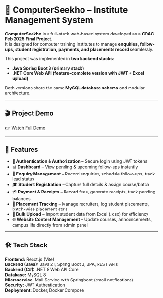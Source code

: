 # 📘 ComputerSeekho – Institute Management System  

**ComputerSeekho** is a full-stack web-based system developed as a **CDAC Feb 2025 Final Project**.  
It is designed for computer training institutes to manage **enquiries, follow-ups, student registration, payments, and placements record** seamlessly.  

This project was implemented in **two backend stacks**:  
- **Java Spring Boot 3 (primary stack)**  
- **.NET Core Web API (feature-complete version with JWT + Excel upload)**  

Both versions share the same **MySQL database schema** and modular architecture.  

---

## 🎬 Project Demo  
👉 [Watch Full Demo](https://drive.google.com/file/d/10oDXkEUR1m6ayhAxNaxMBL8CzHeKM-82/view?usp=sharing)  

---

## 🚀 Features  
- 🔐 **Authentication & Authorization** – Secure login using JWT tokens  
- 📊 **Dashboard** – View pending & upcoming follow-ups instantly  
- 📝 **Enquiry Management** – Record enquiries, schedule follow-ups, track lead status  
- 🎓 **Student Registration** – Capture full details & assign course/batch  
- 💳 **Payment & Receipts** – Record fees, generate receipts, track pending balances  
- 💼 **Placement Tracking** – Manage recruiters, log student placements, batch-wise placement stats  
- 📂 **Bulk Upload** – Import student data from Excel (.xlsx) for efficiency  
- 🌐 **Website Content Management** – Update courses, announcements, campus life directly from admin panel  

---

## 🛠️ Tech Stack  
**Frontend:** React.js (Vite)  
**Backend (Java):** Java 21, Spring Boot 3, JPA, REST APIs  
**Backend (C#):** .NET 8 Web API Core  
**Database:** MySQL 8  
**Microservice:** Mail Service with Springboot (email notifications)  
**Security:** JWT Authentication  
**Deployment:** Docker, Docker Compose  

  
